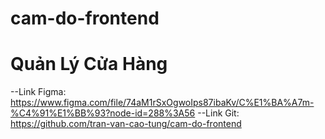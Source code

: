 # cam-do-frontend
  # Quản Lý Cửa Hàng
  --Link Figma: https://www.figma.com/file/74aM1rSxOgwoIps87ibaKv/C%E1%BA%A7m-%C4%91%E1%BB%93?node-id=288%3A56
  --Link Git: https://github.com/tran-van-cao-tung/cam-do-frontend